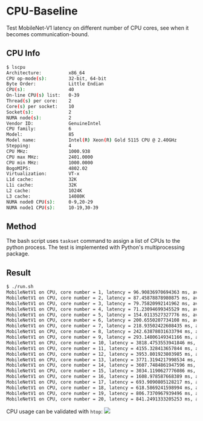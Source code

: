 # CPU-Baseline

Test MobileNet-V1 latency on different number of CPU cores, see when it becomes communication-bound.

## CPU Info
```bash
$ lscpu
Architecture:          x86_64
CPU op-mode(s):        32-bit, 64-bit
Byte Order:            Little Endian
CPU(s):                40
On-line CPU(s) list:   0-39
Thread(s) per core:    2
Core(s) per socket:    10
Socket(s):             2
NUMA node(s):          2
Vendor ID:             GenuineIntel
CPU family:            6
Model:                 85
Model name:            Intel(R) Xeon(R) Gold 5115 CPU @ 2.40GHz
Stepping:              4
CPU MHz:               1000.938
CPU max MHz:           2401.0000
CPU min MHz:           1000.0000
BogoMIPS:              4802.02
Virtualization:        VT-x
L1d cache:             32K
L1i cache:             32K
L2 cache:              1024K
L3 cache:              14080K
NUMA node0 CPU(s):     0-9,20-29
NUMA node1 CPU(s):     10-19,30-39
```

## Method
The bash script uses `taskset` command to assign a list of CPUs to the python process.
The test is implemented with Python's multiprocessing package.

## Result
```bash
$ ./run.sh
MobileNetV1 on CPU, core number = 1, latency = 96.90836970694363 ms, averaged over 10 runs.
MobileNetV1 on CPU, core number = 2, latency = 87.45878878980875 ms, averaged over 10 runs.
MobileNetV1 on CPU, core number = 3, latency = 79.75820992141962 ms, averaged over 10 runs.
MobileNetV1 on CPU, core number = 4, latency = 71.23094699345529 ms, averaged over 10 runs.
MobileNetV1 on CPU, core number = 5, latency = 154.0113527327776 ms, averaged over 10 runs.
MobileNetV1 on CPU, core number = 6, latency = 200.6550207734108 ms, averaged over 10 runs.
MobileNetV1 on CPU, core number = 7, latency = 218.93502422608435 ms, averaged over 10 runs.
MobileNetV1 on CPU, core number = 8, latency = 242.63878031633794 ms, averaged over 10 runs.
MobileNetV1 on CPU, core number = 9, latency = 293.14806149341166 ms, averaged over 10 runs.
MobileNetV1 on CPU, core number = 10, latency = 3818.4753553941846 ms, averaged over 10 runs.
MobileNetV1 on CPU, core number = 11, latency = 4155.328413657844 ms, averaged over 10 runs.
MobileNetV1 on CPU, core number = 12, latency = 3953.801923803985 ms, averaged over 10 runs.
MobileNetV1 on CPU, core number = 13, latency = 3771.3194217998534 ms, averaged over 10 runs.
MobileNetV1 on CPU, core number = 14, latency = 3607.7484861947596 ms, averaged over 10 runs.
MobileNetV1 on CPU, core number = 15, latency = 3034.1190627776086 ms, averaged over 10 runs.
MobileNetV1 on CPU, core number = 16, latency = 1608.978587668389 ms, averaged over 10 runs.
MobileNetV1 on CPU, core number = 17, latency = 693.9090805128217 ms, averaged over 10 runs.
MobileNetV1 on CPU, core number = 18, latency = 618.5869241598994 ms, averaged over 10 runs.
MobileNetV1 on CPU, core number = 19, latency = 806.7370967939496 ms, averaged over 10 runs.
MobileNetV1 on CPU, core number = 20, latency = 841.2491333205253 ms, averaged over 10 runs.
```

CPU usage can be validated with `htop`:
![](https://res.cloudinary.com/dxzx2bxch/image/upload/v1624010944/github/Screen_Shot_2021-06-18_at_18.07.40_bmj7n2.png)
